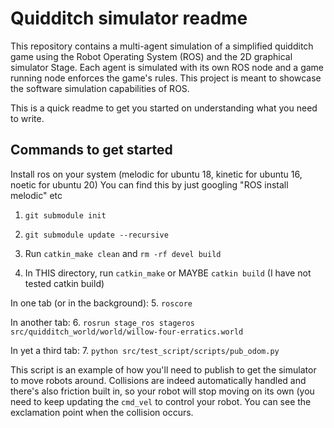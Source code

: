 # Quidditch simulator readme
This repository contains a multi-agent simulation of a simplified quidditch game using the Robot Operating System (ROS) and the 2D graphical simulator Stage. Each agent is simulated with its own ROS node and a game running node enforces the game's rules. This project is meant to showcase the software simulation capabilities of ROS.

This is a quick readme to get you started on understanding what you need to write.

## Commands to get started
Install ros on your system (melodic for ubuntu 18, kinetic for ubuntu 16, noetic for ubuntu 20)
You can find this by just googling "ROS install melodic" etc

1. `git submodule init`
2. `git submodule update --recursive`

3. Run `catkin_make clean` and `rm -rf devel build`

4. In THIS directory, run `catkin_make` or MAYBE `catkin build` (I have not tested catkin build)

In one tab (or in the background):
5. `roscore`

In another tab:
6. `rosrun stage_ros stageros src/quidditch_world/world/willow-four-erratics.world`

In yet a third tab:
7. `python src/test_script/scripts/pub_odom.py`

This script is an example of how you'll need to publish to get the simulator to move robots around.
Collisions are indeed automatically handled and there's also friction built in, so your robot will stop moving on its own (you need to keep updating the `cmd_vel` to control your robot.
You can see the exclamation point when the collision occurs.
